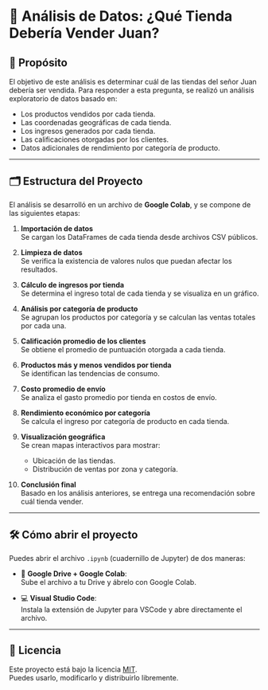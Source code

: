 # 🧠 Análisis de Datos: ¿Qué Tienda Debería Vender Juan?

## 📌 Propósito

El objetivo de este análisis es determinar cuál de las tiendas del señor Juan debería ser vendida. Para responder a esta pregunta, se realizó un análisis exploratorio de datos basado en:

- Los productos vendidos por cada tienda.
- Las coordenadas geográficas de cada tienda.
- Los ingresos generados por cada tienda.
- Las calificaciones otorgadas por los clientes.
- Datos adicionales de rendimiento por categoría de producto.

---

## 🗂️ Estructura del Proyecto

El análisis se desarrolló en un archivo de **Google Colab**, y se compone de las siguientes etapas:

1. **Importación de datos**  
   Se cargan los DataFrames de cada tienda desde archivos CSV públicos.

2. **Limpieza de datos**  
   Se verifica la existencia de valores nulos que puedan afectar los resultados.

3. **Cálculo de ingresos por tienda**  
   Se determina el ingreso total de cada tienda y se visualiza en un gráfico.

4. **Análisis por categoría de producto**  
   Se agrupan los productos por categoría y se calculan las ventas totales por cada una.

5. **Calificación promedio de los clientes**  
   Se obtiene el promedio de puntuación otorgada a cada tienda.

6. **Productos más y menos vendidos por tienda**  
   Se identifican las tendencias de consumo.

7. **Costo promedio de envío**  
   Se analiza el gasto promedio por tienda en costos de envío.

8. **Rendimiento económico por categoría**  
   Se calcula el ingreso por categoría de producto en cada tienda.

9. **Visualización geográfica**  
   Se crean mapas interactivos para mostrar:
   - Ubicación de las tiendas.
   - Distribución de ventas por zona y categoría.

10. **Conclusión final**  
    Basado en los análisis anteriores, se entrega una recomendación sobre cuál tienda vender.

---

## 🛠️ Cómo abrir el proyecto

Puedes abrir el archivo `.ipynb` (cuadernillo de Jupyter) de dos maneras:

- 📂 **Google Drive + Google Colab**:  
  Sube el archivo a tu Drive y ábrelo con Google Colab.

- 💻 **Visual Studio Code**:  
  Instala la extensión de Jupyter para VSCode y abre directamente el archivo.

---

## 📄 Licencia

Este proyecto está bajo la licencia [MIT](https://opensource.org/licenses/MIT).  
Puedes usarlo, modificarlo y distribuirlo libremente.